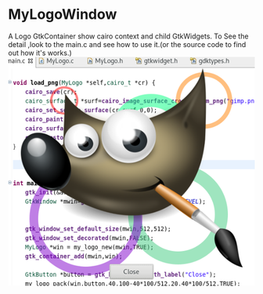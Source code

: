 # MyLogoWindow
A Logo GtkContainer show cairo context and child GtkWidgets.
To See the detail ,look to the main.c and see how to use it.(or the source code to find out how it's works.)
![](https://github.com/macos2/MyLogoWindow/blob/master/ScreenShoot.png)

